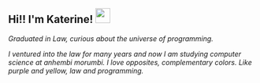 <h2> Hi!! I'm Katerine! <img src="https://media.giphy.com/media/l17M5uvfc1VosGUUP0/giphy.gif" width="30"></h2>
<p><em>Graduated in Law, curious about the universe of programming.

I ventured into the law for many years and now I am studying computer science at anhembi morumbi. I love opposites, complementary colors. Like purple and yellow, law and programming.

